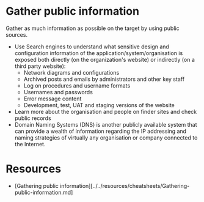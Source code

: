 # Gather public information

Gather as much information as possible on the target by using public sources.

* Use Search engines to understand what sensitive design and configuration information of the application/system/organisation is exposed both directly (on the organization's website) or indirectly (on a third party website): 
  * Network diagrams and configurations
  * Archived posts and emails by administrators and other key staff
  * Log on procedures and username formats
  * Usernames and passwords
  * Error message content
  * Development, test, UAT and staging versions of the website
* Learn more about the organisation and people on finder sites and check public records
* Domain Naming Systems (DNS) is another publicly available system that can provide a wealth of information regarding the IP addressing and naming strategies of virtually any organisation or company connected to the Internet. 

# Resources

* [Gathering public information][../../resources/cheatsheets/Gathering-public-information.md]